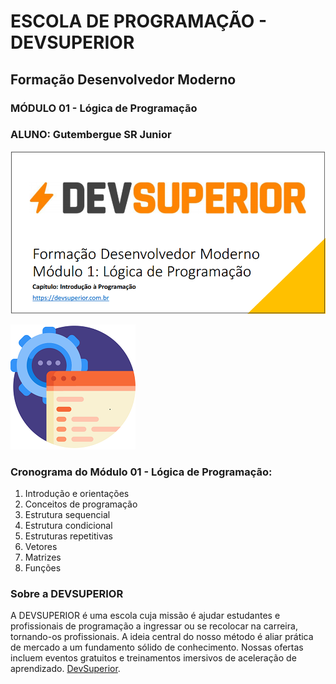 # ESCOLA DE PROGRAMAÇÃO - DEVSUPERIOR
## Formação Desenvolvedor Moderno

### MÓDULO 01 - Lógica de Programação
### ALUNO: Gutembergue SR Junior

![Modulo 01](https://github.com/gutemsrocha/assets/blob/main/modulo01.png)


![Logo 01](https://github.com/gutemsrocha/assets/blob/main/logo01.png)

### Cronograma do Módulo 01 - Lógica de Programação:

01. Introdução e orientações
02. Conceitos de programação
03. Estrutura sequencial
04. Estrutura condicional
05. Estruturas repetitivas
06. Vetores
07. Matrizes
08. Funções


### Sobre a DEVSUPERIOR
A DEVSUPERIOR é uma escola cuja missão é ajudar estudantes e profissionais de programação a ingressar ou se recolocar na carreira, tornando-os profissionais. A ideia central do nosso método é aliar prática de mercado a um fundamento sólido de conhecimento. Nossas ofertas incluem eventos gratuitos e treinamentos imersivos de aceleração de aprendizado. [DevSuperior](https://devsuperior.com "Site da DevSuperior").

